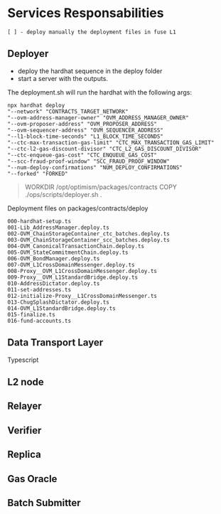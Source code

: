 Services Responsabilities
=========================

```
[ ] - deploy manually the deployment files in fuse L1
```


## Deployer


* deploy the hardhat sequence in the deploy folder
* start a server with the outputs.


The deployment.sh will run the hardhat with the following args:

```
npx hardhat deploy
"--network" "CONTRACTS_TARGET_NETWORK"
"--ovm-address-manager-owner" "OVM_ADDRESS_MANAGER_OWNER"
"--ovm-proposer-address" "OVM_PROPOSER_ADDRESS"
"--ovm-sequencer-address" "OVM_SEQUENCER_ADDRESS"
"--l1-block-time-seconds" "L1_BLOCK_TIME_SECONDS"
"--ctc-max-transaction-gas-limit" "CTC_MAX_TRANSACTION_GAS_LIMIT"
"--ctc-l2-gas-discount-divisor" "CTC_L2_GAS_DISCOUNT_DIVISOR"
"--ctc-enqueue-gas-cost" "CTC_ENQUEUE_GAS_COST"
"--scc-fraud-proof-window" "SCC_FRAUD_PROOF_WINDOW"
"--num-deploy-confirmations" "NUM_DEPLOY_CONFIRMATIONS"
"--forked" "FORKED"
```

> WORKDIR /opt/optimism/packages/contracts
> COPY ./ops/scripts/deployer.sh .

Deployment files on packages/contracts/deploy

```
000-hardhat-setup.ts
001-Lib_AddressManager.deploy.ts
002-OVM_ChainStorageContainer_ctc_batches.deploy.ts
003-OVM_ChainStorageContainer_scc_batches.deploy.ts
004-OVM_CanonicalTransactionChain.deploy.ts
005-OVM_StateCommitmentChain.deploy.ts
006-OVM_BondManager.deploy.ts
007-OVM_L1CrossDomainMessenger.deploy.ts
008-Proxy__OVM_L1CrossDomainMessenger.deploy.ts
009-Proxy__OVM_L1StandardBridge.deploy.ts
010-AddressDictator.deploy.ts
011-set-addresses.ts
012-initialize-Proxy__L1CrossDomainMessenger.ts
013-ChugSplashDictator.deploy.ts
014-OVM_L1StandardBridge.deploy.ts
015-finalize.ts
016-fund-accounts.ts
```


## Data Transport Layer

Typescript


## L2 node


## Relayer


## Verifier



## Replica



## Gas Oracle



## Batch Submitter
